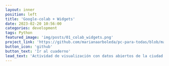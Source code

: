 ```yaml
---
layout: inner
position: left
title: 'Google-colab + Widgets'
date: 2023-02-20 10:56:00
categories: development
tags: Python
featured_image: 'img/posts/01_colab_widgets.png'
project_link: 'https://github.com/marianaarboleda/pc-para-todas/blob/master/Cuadernos/visualizacion_widgets.ipynb'
button_icon: 'github'
button_text: 'Ir al cuaderno'
lead_text: 'Actividad de visualización con datos abiertos de la ciudad de Barranquilla'
---
```

